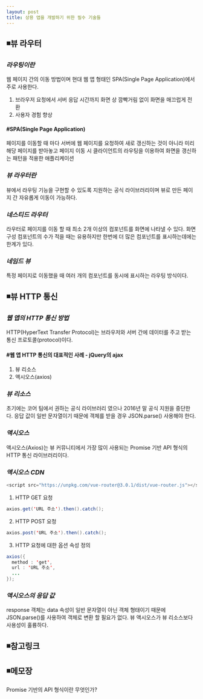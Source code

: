 ```yaml
---
layout: post
title: 상용 앱을 개발하기 위한 필수 기술들
---
```

## ◾뷰 라우터

### ***라우팅이란***
웹 페이지 간의 이동 방법이며 현대 웹 앱 형태인 SPA(Single Page Application)에서 주로 사용한다.  
1. 브라우저 요청에서 서버 응답 시간까지 화면 상 깜빡거림 없이 화면을 매끄럽게 전환  
2. 사용자 경험 향상  

#### #SPA(Single Page Application)
페이지를 이동할 때 마다 서버에 웹 페이지를 요청하여 새로 갱신하는 것이 아니라 미리 해당 페이지를 받아놓고 페이지 이동 시 클라이언트의 라우팅을 이용하여 화면을 갱신하는 패턴을 적용한 애플리케이션

### ***뷰 라우터란***
뷰에서 라우팅 기능을 구현할 수 있도록 지원하는 공식 라이브러리이며 뷰로 만든 페이지 간 자유롭게 이동이 가능하다.     

### ***네스티드 라우터***
라우터로 페이지를 이동 할 때 최소 2개 이상의 컴포넌트를 화면에 나타낼 수 있다.
화면 구성 컴포넌트의 수가 적을 때는 유용하지만 한번에 더 많은 컴포넌트를 표시하는데에는 한계가 있다.

### ***네임드 뷰***
특정 페이지로 이동했을 때 여러 개의 컴포넌트를 동시에 표시하는 라우팅 방식이다.

## ◾뷰 HTTP 통신
### ***웹 앱의 HTTP 통신 방법***
HTTP(HyperText Transfer Protocol)는 브라우저와 서버 간에 데이터를 주고 받는 통신 프로토콜(protocol)이다.   
#### #웹 앱 HTTP 통신의 대표적인 사례 - jQuery의 ajax
1. 뷰 리소스  
2. 액시오스(axios)  

### ***뷰 리소스***
초기에는 코어 팀에서 권하는 공식 라이브러리 였으나 2016년 말 공식 지원을 중단한다.
응답 값이 일반 문자열이기 때문에 객체를 받을 경우 JSON.parse() 사용해야 한다.

### ***액시오스***
액시오스(Axios)는 뷰 커뮤니티에서 가장 많이 사용되는 Promise 기반 API 형식의 HTTP 통신 라이브러리이다.  

### ***액시오스 CDN***
```java
<script src="https://unpkg.com/vue-router@3.0.1/dist/vue-router.js"></script>
```
1. HTTP GET 요청  
```java
axios.get('URL 주소').then().catch();
```    
2. HTTP POST 요청  
```java
axios.post('URL 주소').then().catch();
```
3. HTTP 요청에 대한 옵션 속성 정의   
```java
axios({
  method : 'get',
  url : 'URL 주소',
  ...
});
```
### ***액시오스의 응답 값***
response 객체는 data 속성이 일반 문자열이 아닌 객체 형태이기 때문에 JSON.parse()를 사용하여 객체로 변환 할 필요가 없다.
뷰 액시오스가 뷰 리소스보다 사용성이 훌륭하다.

## ◾참고링크  

## ◾메모장
Promise 기반의 API 형식이란 무엇인가?
